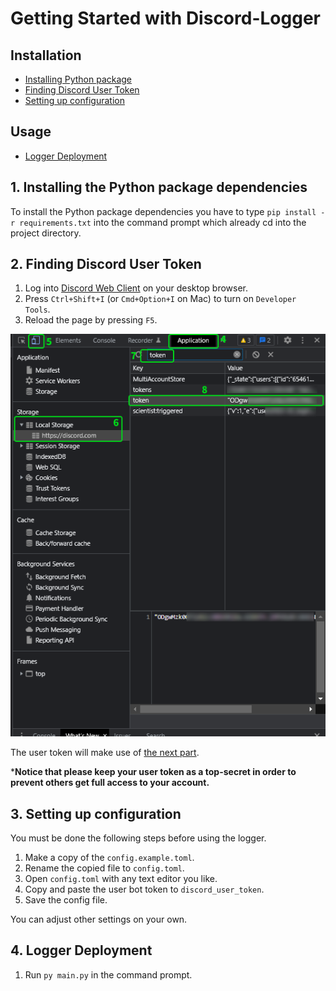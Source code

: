 # Getting Started with Discord-Logger

## Installation
- [Installing Python package](#installing-python-package)
- [Finding Discord User Token](#finding-discord-user-token)
- [Setting up configuration](#setting-up-configuration)

## Usage
- [Logger Deployment](#logger-deployment)

<a name="installing-python-package"></a>
## 1. Installing the Python package dependencies

To install the Python package dependencies you have to type `pip install -r requirements.txt` into the command prompt which already cd into the project directory.


<a name="finding-discord-user-token"></a>
## 2. Finding Discord User Token
1. Log into [Discord Web Client](https://discord.com/) on your desktop browser.
2. Press `Ctrl+Shift+I` (or `Cmd+Option+I` on Mac) to turn on `Developer Tools`.
3. Reload the page by pressing `F5`.

![get-discord-token](./imgs/get-discord-token.png)

The user token will make use of [the next part](#setting-up-configuration).

***Notice that please keep your user token as a top-secret in order to prevent others get full access to your account.**

<a name="setting-up-configuration"></a>
## 3. Setting up configuration

You must be done the following steps before using the logger.

1. Make a copy of the `config.example.toml`.
2. Rename the copied file to `config.toml`.
3. Open `config.toml` with any text editor you like.
4. Copy and paste the user bot token to `discord_user_token`.
6. Save the config file.

You can adjust other settings on your own.

<a name="logger-deployment"></a>
## 4. Logger Deployment

1. Run `py main.py` in the command prompt.
